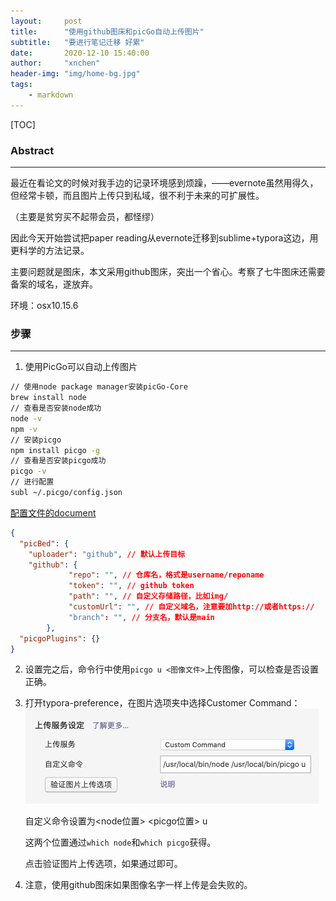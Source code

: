 ```yaml
---
layout:     post
title:      "使用github图床和picGo自动上传图片"
subtitle:   "要进行笔记迁移 好累"
date:       2020-12-10 15:40:00
author:     "xnchen"
header-img: "img/home-bg.jpg"
tags:
    - markdown
---
```



[TOC]

### Abstract

---

最近在看论文的时候对我手边的记录环境感到烦躁，——evernote虽然用得久，但经常卡顿，而且图片上传只到私域，很不利于未来的可扩展性。

（主要是贫穷买不起带会员，都怪缪）

因此今天开始尝试把paper reading从evernote迁移到sublime+typora这边，用更科学的方法记录。

主要问题就是图床，本文采用github图床，突出一个省心。考察了七牛图床还需要备案的域名，遂放弃。

环境：osx10.15.6

### 步骤

---


1. 使用PicGo可以自动上传图片

```bash
// 使用node package manager安装picGo-Core
brew install node
// 查看是否安装node成功
node -v
npm -v
// 安装picgo
npm install picgo -g
// 查看是否安装picgo成功
picgo -v
// 进行配置
subl ~/.picgo/config.json
```

[配置文件的document](https://picgo.github.io/PicGo-Doc/zh/guide/config.html#github%E5%9B%BE%E5%BA%8A)

```json
{
  "picBed": {
    "uploader": "github", // 默认上传目标
    "github": {
 			 "repo": "", // 仓库名，格式是username/reponame
 			 "token": "", // github token
 			 "path": "", // 自定义存储路径，比如img/
 			 "customUrl": "", // 自定义域名，注意要加http://或者https://
 			 "branch": "", // 分支名，默认是main
		},
  "picgoPlugins": {}
}
```

2. 设置完之后，命令行中使用`picgo u <图像文件>`上传图像，可以检查是否设置正确。

3. 打开typora-preference，在图片选项夹中选择Customer Command：<img src="https://raw.githubusercontent.com/Kyokoning/Kyokoning.github.io/main/img/paper-cut/image-20201210180228213.png" alt="image-20201210180228213" style="zoom:50%;" />

   自定义命令设置为<node位置> <picgo位置> u

   这两个位置通过`which node`和`which picgo`获得。

   点击验证图片上传选项，如果通过即可。

4. 注意，使用github图床如果图像名字一样上传是会失败的。


